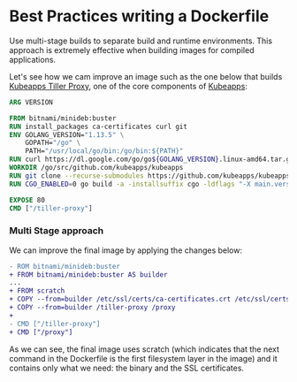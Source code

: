 # Best Practices writing a Dockerfile

Use multi-stage builds to separate build and runtime environments. This approach is extremely effective when building images for compiled applications.

Let's see how we cam improve an image such as the one below that builds [Kubeapps Tiller Proxy](https://github.com/kubeapps/kubeapps/tree/master/cmd/tiller-proxy), one of the core components of [Kubeapps](http://kubeapps.io/):

```Dockerfile
ARG VERSION

FROM bitnami/minideb:buster
RUN install_packages ca-certificates curl git
ENV GOLANG_VERSION="1.13.5" \
    GOPATH="/go" \
    PATH="/usr/local/go/bin:/go/bin:${PATH}"
RUN curl https://dl.google.com/go/go${GOLANG_VERSION}.linux-amd64.tar.gz | tar -xzf - -C /usr/local
WORKDIR /go/src/github.com/kubeapps/kubeapps
RUN git clone --recurse-submodules https://github.com/kubeapps/kubeapps .
RUN CGO_ENABLED=0 go build -a -installsuffix cgo -ldflags "-X main.version=v${VERSION}" ./cmd/tiller-proxy

EXPOSE 80
CMD ["/tiller-proxy"]
```

### Multi Stage approach

We can improve the final image by applying the changes below:

```diff
- ROM bitnami/minideb:buster
+ FROM bitnami/minideb:buster AS builder
...
+ FROM scratch
+ COPY --from=builder /etc/ssl/certs/ca-certificates.crt /etc/ssl/certs/
+ COPY --from=builder /tiller-proxy /proxy
+
- CMD ["/tiller-proxy"]
+ CMD ["/proxy"]
```

As we can see, the final image uses scratch (which indicates that the next command in the Dockerfile is the first filesystem layer in the image) and it contains only what we need: the binary and the SSL certificates.
